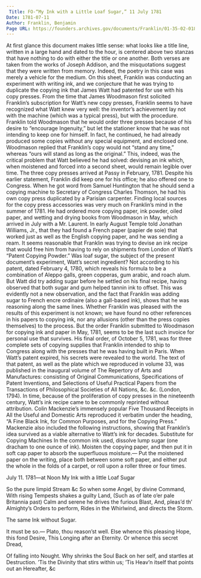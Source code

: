 ```yaml
---
 Title: FO-“My Ink with a Little Loaf Sugar,” 11 July 1781
Date: 1781-07-11
Author: Franklin, Benjamin
Page URL: https://founders.archives.gov/documents/Franklin/01-35-02-0189
---
```


At first glance this document makes little sense: what looks like a title line, written in a large hand and dated to the hour, is centered above two stanzas that have nothing to do with either the title or one another. Both verses are taken from the works of Joseph Addison, and the misquotations suggest that they were written from memory. Indeed, the poetry in this case was merely a vehicle for the medium. On this sheet, Franklin was conducting an experiment with writing ink, and we conjecture that he was trying to duplicate the copying ink that James Watt had patented for use with his copy presses.
From the time that James Woodmason first solicited Franklin’s subscription for Watt’s new copy presses, Franklin seems to have recognized what Watt knew very well: the inventor’s achievement lay not with the machine (which was a typical press), but with the procedure. Franklin told Woodmason that he would order three presses because of his desire to “encourage Ingenuity,” but let the stationer know that he was not intending to keep one for himself. In fact, he continued, he had already produced some copies without any special equipment, and enclosed one. Woodmason replied that Franklin’s copy would not “stand any time,” whereas “ours will stand as long as the original.” This, indeed, was the critical problem that Watt believed he had solved: devising an ink which, when moistened and forced into a second sheet, would remain legible over time.
The three copy presses arrived at Passy in February, 1781. Despite his earlier statement, Franklin did keep one for his office; he also offered one to Congress. When he got word from Samuel Huntington that he should send a copying machine to Secretary of Congress Charles Thomson, he had his own copy press duplicated by a Parisian carpenter.
Finding local sources for the copy press accessories was very much on Franklin’s mind in the summer of 1781. He had ordered more copying paper, ink powder, oiled paper, and wetting and drying books from Woodmason in May, which arrived in July with a Mr. Laurent. In early August Temple told Jonathan Williams, Jr., that they had found a French paper (papier de soie) that worked just as well as the English copying paper, and he was sending a ream. It seems reasonable that Franklin was trying to devise an ink recipe that would free him from having to rely on shipments from London of Watt’s “Patent Copying Powder.”
Was loaf sugar, the subject of the present document’s experiment, Watt’s secret ingredient? Not according to his patent, dated February 4, 1780, which reveals his formula to be a combination of Aleppo galls, green copperas, gum arabic, and roach alum. But Watt did try adding sugar before he settled on his final recipe, having observed that both sugar and gum helped tannin ink to offset. This was evidently not a new observation, and the fact that Franklin was adding sugar to French encre ordinaire (also a gall-based ink), shows that he was reasoning along the same lines.
Whether Franklin was pleased with the results of this experiment is not known; we have found no other references in his papers to copying ink, nor any allusions (other than the press copies themselves) to the process. But the order Franklin submitted to Woodmason for copying ink and paper in May, 1781, seems to be the last such invoice for personal use that survives. His final order, of October 5, 1781, was for three complete sets of copying supplies that Franklin intended to ship to Congress along with the presses that he was having built in Paris.
When Watt’s patent expired, his secrets were revealed to the world. The text of that patent, as well as the plate which we reproduced in volume 33, was published in the inaugural volume of The Repertory of Arts and Manufactures: consisting of Original Communications, Specifications of Patent Inventions, and Selections of Useful Practical Papers from the Transactions of Philosophical Societies of All Nations, &c. &c. (London, 1794). In time, because of the proliferation of copy presses in the nineteenth century, Watt’s ink recipe came to be commonly reprinted without attribution. Colin Mackenzie’s immensely popular Five Thousand Receipts in All the Useful and Domestic Arts reproduced it verbatim under the heading, “A Fine Black Ink, for Common Purposes, and for the Copying Press.” Mackenzie also included the following instructions, showing that Franklin’s idea survived as a viable alternative to Watt’s ink for decades.
Substitute for Copying Machines
  In the common ink used, dissolve lump sugar (one dracham to one ounce of ink). Moisten the copying paper, and then put it in soft cap paper to absorb the superfluous moisture.— Put the moistened paper on the writing, place both between some soft paper, and either put the whole in the folds of a carpet, or roll upon a roller three or four times.
 
July 11. 1781—at Noon
My Ink with a little Loaf Sugar

So the pure limpid Stream &c
So when some Angel, by divine Command,
With rising Tempests shakes a guilty Land,
(Such as of late o’er pale Britannia past)
Calm and serene he drives the furious Blast,
And, pleas’d th’ Almighty’s Orders to perform,
Rides in the Whirlwind, and directs the Storm.

The same Ink without Sugar.

It must be so.— Plato, thou reason’st well.
Else whence this pleasing Hope, this fond Desire,
This Longing after an Eternity. Or whence this secret Dread,

Of falling into Nought. Why shrinks the Soul
Back on her self, and startles at Destruction.
’Tis the Divinity that stirs within us;
’Tis Heav’n itself that points out an Hereafter, &c


